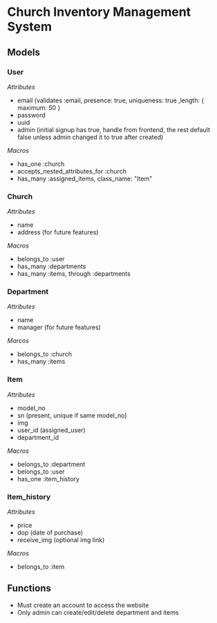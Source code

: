 # Church Inventory Management System #
## Models ## 
### User ### 
*Attributes*
- email (validates :email,  presence: true, uniqueness: true ,length: { maximum: 50 } 
- password 
- uuid 
- admin (initial signup has true, handle from frontend, the rest default false unless admin changed it to true after created)

*Macros*
- has_one :church
- accepts_nested_attributes_for :church
- has_many :assigned_items, class_name: "Item"

### Church ### 
*Attributes*
- name 
- address (for future features)

*Macros*
- belongs_to :user
- has_many :departments
- has_many :items, through :departments

### Department ### 
*Attributes*
- name
- manager (for future features)

*Marcos*
- belongs_to :church
- has_many :items

### Item ### 
*Attributes*
- model_no
- sn (present, unique if same model_no)
- img
- user_id (assigned_user)
- department_id 

*Macros*
- belongs_to :department
- belongs_to :user
- has_one :item_history

### Item_history ### 
*Attributes*
- price 
- dop (date of purchase)
- receive_img (optional img link)

*Macros*
- belongs_to :item

## Functions ##
- Must create an account to access the website
- Only admin can create/edit/delete department and items  